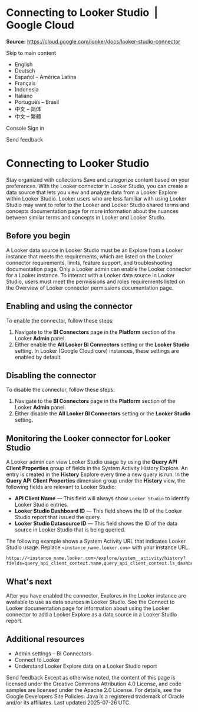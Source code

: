 # Connecting to Looker Studio  |  Google Cloud

**Source:** https://cloud.google.com/looker/docs/looker-studio-connector

Skip to main content 
  * English
  * Deutsch
  * Español – América Latina
  * Français
  * Indonesia
  * Italiano
  * Português – Brasil
  * 中文 – 简体
  * 中文 – 繁體

Console  Sign in




Send feedback 
#  Connecting to Looker Studio
Stay organized with collections  Save and categorize content based on your preferences. 
With the Looker connector in Looker Studio, you can create a data source that lets you view and analyze data from a Looker Explore within Looker Studio.
Looker users who are less familiar with using Looker Studio may want to refer to the Looker and Looker Studio shared terms and concepts documentation page for more information about the nuances between similar terms and concepts in Looker and Looker Studio.
## Before you begin
A Looker data source in Looker Studio must be an Explore from a Looker instance that meets the requirements, which are listed on the Looker connector requirements, limits, feature support, and troubleshooting documentation page.
Only a Looker admin can enable the Looker connector for a Looker instance.
To interact with a Looker data source in Looker Studio, users must meet the permissions and roles requirements listed on the Overview of Looker connector permissions documentation page.
## Enabling and using the connector
To enable the connector, follow these steps:
  1. Navigate to the **BI Connectors** page in the **Platform** section of the Looker **Admin** panel.
  2. Either enable the **All Looker BI Connectors** setting or the **Looker Studio** setting. In Looker (Google Cloud core) instances, these settings are enabled by default.


## Disabling the connector
To disable the connector, follow these steps:
  1. Navigate to the **BI Connectors** page in the **Platform** section of the Looker **Admin** panel.
  2. Either disable the **All Looker BI Connectors** setting or the **Looker Studio** setting.


## Monitoring the Looker connector for Looker Studio
A Looker admin can view Looker Studio usage by using the **Query API Client Properties** group of fields in the System Activity History Explore. An entry is created in the **History** Explore every time a new query is run.
In the **Query API Client Properties** dimension group under the **History** view, the following fields are relevant to Looker Studio:
  * **API Client Name** — This field will always show `Looker Studio` to identify Looker Studio entries.
  * **Looker Studio Dashboard ID** — This field shows the ID of the Looker Studio report that issued the query.
  * **Looker Studio Datasource ID** — This field shows the ID of the data source in Looker Studio that is being queried.


The following example shows a System Activity URL that indicates Looker Studio usage. Replace `<instance_name.looker.com>` with your instance URL.
```
https://<instance_name.looker.com>/explore/system__activity/history?fields=query_api_client_context.name,query_api_client_context.ls_dashboard_id,query_api_client_context.ls_datasource_id,user.name,history.created_date,history.created_time_of_day&f[query_api_client_context.name]=looker%20studio&sorts=history.created_time_of_day+desc&limit=5000

```

## What's next
After you have enabled the connector, Explores in the Looker instance are available to use as data sources in Looker Studio.
See the Connect to Looker documentation page for information about using the Looker connector to add a Looker Explore as a data source in a Looker Studio report.
## Additional resources
  * Admin settings – BI Connectors
  * Connect to Looker
  * Understand Looker Explore data on a Looker Studio report


Send feedback 
Except as otherwise noted, the content of this page is licensed under the Creative Commons Attribution 4.0 License, and code samples are licensed under the Apache 2.0 License. For details, see the Google Developers Site Policies. Java is a registered trademark of Oracle and/or its affiliates.
Last updated 2025-07-26 UTC.


